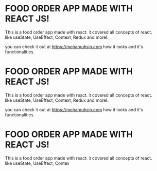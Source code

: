 # FOOD ORDER APP MADE WITH REACT JS!

This is a food order app made with react. it covered all concepts of react. like useState, UseEffect, Context, Redux and more!.

you can check it out at https://mohamuhsin.com how it looks and it's functionalities.

# FOOD ORDER APP MADE WITH REACT JS!

This is a food order app made with react. it covered all concepts of react. like useState, UseEffect, Context, Redux and more!.

you can check it out at https://mohamuhsin.com how it looks and it's functionalities.

# FOOD ORDER APP MADE WITH REACT JS!

This is a food order app made with react. it covered all concepts of react. like useState, UseEffect, Contex
